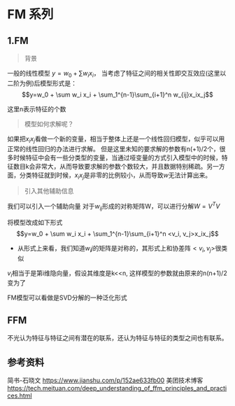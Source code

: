 # FM 系列
## 1.FM
> 背景

一般的线性模型 $y=w_0 + \sum w_i x_i$， 当考虑了特征之间的相关性即交互效应(这里以二阶为例)后模型形式是：
$$y=w_0 + \sum w_i x_i + \sum_1^{n-1}\sum_{i+1}^n w_{ij}x_ix_j$$

这里n表示特征的个数

> 模型如何求解呢？

如果把$x_ix_j$看做一个新的变量，相当于整体上还是一个线性回归模型，似乎可以用正常的线性回归的办法进行求解。
但是这里未知的要求解的参数有n(+1)/2个，很多时候特征中会有一些分类型的变量，当通过哑变量的方式引入模型中的时候，特征数目k会非常大，从而导致要求解的参数个数较大，并且数据特别稀疏。另一方面，分类特征就到时候，$x_ix_j$是非零的比例较小，从而导致$w$无法计算出来。

> 引入其他辅助信息

我们可以引入一个辅助向量 对于$w_{ij}$形成的对称矩阵W，可以进行分解$W=V^TV$

将模型改成如下形式
$$y=w_0 + \sum w_i x_i + \sum_1^{n-1}\sum_{i+1}^n <v_i, v_j>x_ix_j$$

* 从形式上来看，我们知道$w_ij$的矩阵是对称的，其形式上和协差阵$<v_i, v_j>$很类似

$v_i$相当于是第i维隐向量，假设其维度是k<<n, 这样模型的参数就由原来的n(n+1)/2 变为了

FM模型可以看做是SVD分解的一种泛化形式


## FFM
不光认为特征与特征之间有潜在的联系，还认为特征与特征的类型之间也有联系。




## 参考资料
简书-石晓文 https://www.jianshu.com/p/152ae633fb00
美团技术博客 https://tech.meituan.com/deep_understanding_of_ffm_principles_and_practices.html


